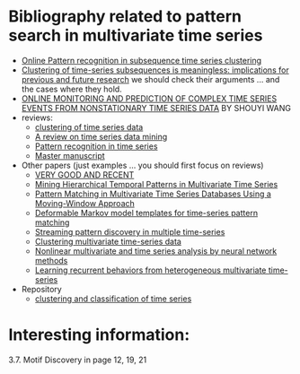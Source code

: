 # Bibliography related to pattern search in multivariate time series
+ [Online Pattern recognition in subsequence time series clustering](http://eprints.um.edu.my/12985/1/Online_Pattern_recognition.pdf) 
+ [Clustering of time-series subsequences is meaningless: implications for previous and future research](http://link.springer.com/article/10.1007/s10115-004-0172-7) we should check their arguments ... and the cases where they hold.
+ [ONLINE MONITORING AND PREDICTION OF COMPLEX TIME SERIES EVENTS FROM NONSTATIONARY TIME SERIES DATA](https://www.google.fr/url?sa=t&rct=j&q=&esrc=s&source=web&cd=8&cad=rja&uact=8&ved=0ahUKEwi9i6KGsbTQAhVGWRQKHTWTCc0QFghkMAc&url=https%3A%2F%2Frucore.libraries.rutgers.edu%2Frutgers-lib%2F39061%2Fpdf%2F1%2F&usg=AFQjCNEML7jXJpZpJTginL1YeUmcUzN9jA&sig2=lU-O3g2IeUtryOqHIcx-3A)
BY SHOUYI WANG
+ reviews:
	+ [clustering of time series data](http://www.sciencedirect.com/science/article/pii/S0031320305001305)
	+ [A review on time series data mining](http://www.sciencedirect.com/science/article/pii/S0952197610001727)
	+ [Pattern recognition in time series](https://pdfs.semanticscholar.org/2f5a/4b8b158117928e9eee7ac6ce7da291ec9bd2.pdf)
	+ [Master manuscript](http://edoc.hu-berlin.de/master/kleist-caroline-2015-03-25/PDF/kleist.pdf)
+ Other papers (just examples ... you should first focus on reviews)
	+ [VERY GOOD AND RECENT](http://epubs.siam.org/doi/abs/10.1137/1.9781611974348.41)
	+ [Mining Hierarchical Temporal Patterns in Multivariate Time Series](https://www.uni-marburg.de/fb12/arbeitsgruppen/datenbionik/pdf/pubs/2004/moerchen04mining)
	+ [Pattern Matching in Multivariate Time Series Databases Using a Moving-Window Approach](http://pubs.acs.org/doi/abs/10.1021/ie010517z)
	+ [Deformable Markov model templates for time-series pattern matching](http://dl.acm.org/citation.cfm?id=347109)
	+ [Streaming pattern discovery in multiple time-series](http://dl.acm.org/citation.cfm?id=1083674)
	+ [Clustering multivariate time-series data](http://onlinelibrary.wiley.com/doi/10.1002/cem.945/full)
	+ [Nonlinear multivariate and time series analysis by neural network methods](http://onlinelibrary.wiley.com/doi/10.1029/2002RG000112/full)
	+ [Learning recurrent behaviors from heterogeneous multivariate time-series](http://www.sciencedirect.com/science/article/pii/S0933365706001023)
+ Repository
	+ [clustering and classification of time series](https://github.com/alexminnaar/time-series-classification-and-clustering/blob/master/spatio-time%20cluster.py)
	
# Interesting information:
3.7. Motif Discovery in page 12, 19, 21